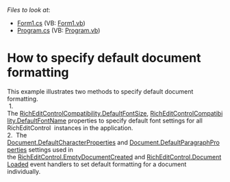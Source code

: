 <!-- default file list -->
*Files to look at*:

* [Form1.cs](./CS/DefaultDocumentSettingsExample/Form1.cs) (VB: [Form1.vb](./VB/DefaultDocumentSettingsExample/Form1.vb))
* [Program.cs](./CS/DefaultDocumentSettingsExample/Program.cs) (VB: [Program.vb](./VB/DefaultDocumentSettingsExample/Program.vb))
<!-- default file list end -->
# How to specify default document formatting


This example illustrates two methods to specify default document formatting.<br> 1. The <a href="http://help.devexpress.com/#CoreLibraries/DevExpressXtraRichEditRichEditControlCompatibility_DefaultFontSizetopic">RichEditControlCompatibility.DefaultFontSize</a>, <a href="http://help.devexpress.com/#CoreLibraries/DevExpressXtraRichEditRichEditControlCompatibility_DefaultFontNametopic">RichEditControlCompatibility.DefaultFontName</a> properties to specify default font settings for all RichEditControl  instances in the application.<br>2.  The <a href="http://help.devexpress.com/#CoreLibraries/DevExpressXtraRichEditAPINativeDocument_DefaultCharacterPropertiestopic">Document.DefaultCharacterProperties</a> and <a href="http://help.devexpress.com/#CoreLibraries/DevExpressXtraRichEditAPINativeDocument_DefaultParagraphPropertiestopic">Document.DefaultParagraphProperties</a> settings used in the <a href="http://help.devexpress.com/#WindowsForms/DevExpressXtraRichEditRichEditControl_EmptyDocumentCreatedtopic">RichEditControl.EmptyDocumentCreated</a> and <a href="http://help.devexpress.com/#WindowsForms/DevExpressXtraRichEditRichEditControl_DocumentLoadedtopic">RichEditControl.DocumentLoaded</a> event handlers to set default formatting for a document individually. 

<br/>


